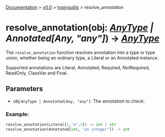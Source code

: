 [Documentation](/docs/documentation.md) >
 [v0.0](/docs/0.0/version.md) >
  [typingutils](/docs/0.0/typingutils/module.md) >
   resolve_annotation

# resolve_annotation(obj: _[AnyType](any_type.md) | Annotated[Any, "any"]_) -> _[AnyType](any_type.md)_

The `resolve_annotation` function resolves annotation into a type or type union, whether being an ordinary type, a Literal or an Annotated instance.

Supported annotations are Literal, Annotated, Required, NotRequired, ReadOnly, ClassVar and Final.

## Parameters

- obj `AnyType | Annotated[Any, "any"]`: The annotation to check.

### Example:
```python
resolve_annotation(Literal[1,"a",3]) -> int | str
resolve_annotation(Annotated[int, "an integer"]) -> int
```